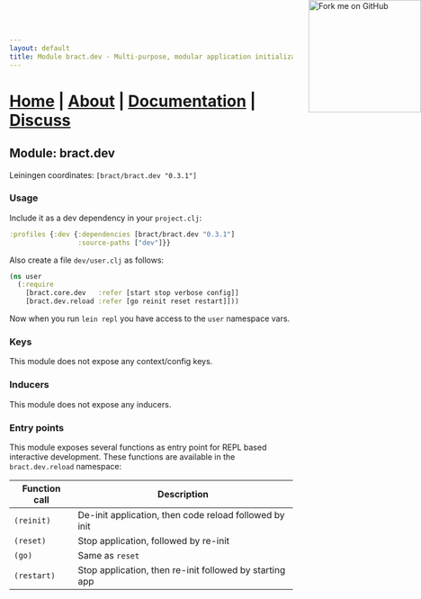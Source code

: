```yaml
---
layout: default
title: Module bract.dev - Multi-purpose, modular application initialization framework for Clojure
---
```

# [Home](/)    |    [About](/about.html)    |    [Documentation](/documentation.html)    |    [Discuss](/discuss.html)

## Module: bract.dev

Leiningen coordinates: `[bract/bract.dev "0.3.1"]`


### Usage

Include it as a dev dependency in your `project.clj`:

```clojure
:profiles {:dev {:dependencies [bract/bract.dev "0.3.1"]
                 :source-paths ["dev"]}}
```

Also create a file `dev/user.clj` as follows:

```clojure
(ns user
  (:require
    [bract.core.dev   :refer [start stop verbose config]]
    [bract.dev.reload :refer [go reinit reset restart]]))
```

Now when you run `lein repl` you have access to the `user` namespace vars.


### Keys

This module does not expose any context/config keys.


### Inducers

This module does not expose any inducers.


### Entry points

This module exposes several functions as entry point for REPL based interactive development. These functions are
available in the `bract.dev.reload` namespace:

| Function call | Description |
|---------------|-------------|
| `(reinit)`    | De-init application, then code reload followed by init |
| `(reset)`     | Stop application, followed by re-init |
| `(go)`        | Same as `reset` |
| `(restart)`   | Stop application, then re-init followed by starting app |

<a href='https://github.com/bract'><img style='position: absolute; top: 0; right: 0; border: 0; width: 200px;' src='https://camo.githubusercontent.com/652c5b9acfaddf3a9c326fa6bde407b87f7be0f4/68747470733a2f2f73332e616d617a6f6e6177732e636f6d2f6769746875622f726962626f6e732f666f726b6d655f72696768745f6f72616e67655f6666373630302e706e67' alt='Fork me on GitHub' data-canonical-src='https://s3.amazonaws.com/github/ribbons/forkme_right_orange_ff7600.png'></a>
